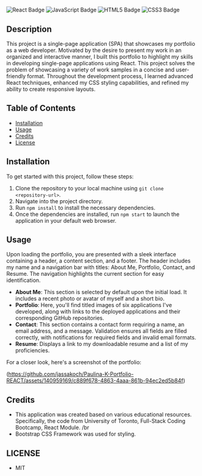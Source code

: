 # <Paulina K Portfolio>

![React Badge](https://img.shields.io/badge/React-%2320232a.svg?style=for-the-badge&logo=react)
![JavaScript Badge](https://img.shields.io/badge/JavaScript-%23323330.svg?style=for-the-badge&logo=javascript)
![HTML5 Badge](https://img.shields.io/badge/HTML5-%23E34F26.svg?style=for-the-badge&logo=html5&logoColor=white)
![CSS3 Badge](https://img.shields.io/badge/CSS3-%231572B6.svg?style=for-the-badge&logo=css3&logoColor=white)

## Description

This project is a single-page application (SPA) that showcases my portfolio as a web developer. Motivated by the desire to present my work in an organized and interactive manner, I built this portfolio to highlight my skills in developing single-page applications using React. This project solves the problem of showcasing a variety of work samples in a concise and user-friendly format. Throughout the development process, I learned advanced React techniques, enhanced my CSS styling capabilities, and refined my ability to create responsive layouts.

## Table of Contents

- [Installation](#installation)
- [Usage](#usage)
- [Credits](#credits)
- [License](#license)

## Installation

To get started with this project, follow these steps:

1. Clone the repository to your local machine using `git clone <repository-url>`.
2. Navigate into the project directory.
3. Run `npm install` to install the necessary dependencies.
4. Once the dependencies are installed, run `npm start` to launch the application in your default web browser.

## Usage

Upon loading the portfolio, you are presented with a sleek interface containing a header, a content section, and a footer. The header includes my name and a navigation bar with titles: About Me, Portfolio, Contact, and Resume. The navigation highlights the current section for easy identification.

- **About Me**: This section is selected by default upon the initial load. It includes a recent photo or avatar of myself and a short bio.
- **Portfolio**: Here, you'll find titled images of six applications I've developed, along with links to the deployed applications and their corresponding GitHub repositories.
- **Contact**: This section contains a contact form requiring a name, an email address, and a message. Validation ensures all fields are filled correctly, with notifications for required fields and invalid email formats.
- **Resume**: Displays a link to my downloadable resume and a list of my proficiencies.

For a closer look, here's a screenshot of the portfolio:

(https://github.com/jassakoch/Paulina-K-Portfolio-REACT/assets/140959169/c889f678-4863-4aaa-861b-94ec2ed5b84f)



## Credits

- This application was created based on various educational resources. Specifically, the code from University of Toronto, Full-Stack Coding Bootcamp, React Module. /br
- Bootstrap CSS Framework was used for styling.

## LICENSE
- MIT
